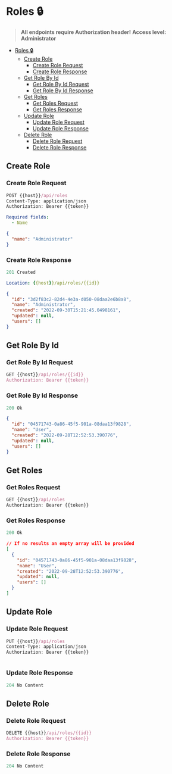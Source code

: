 # Roles 🔒

> **All endpoints require Authorization header!**
> **Access level: Administrator**

- [Roles 🔒](#roles-)
  - [Create Role](#create-role)
    - [Create Role Request](#create-role-request)
    - [Create Role Response](#create-role-response)
  - [Get Role By Id](#get-role-by-id)
    - [Get Role By Id Request](#get-role-by-id-request)
    - [Get Role By Id Response](#get-role-by-id-response)
  - [Get Roles](#get-roles)
    - [Get Roles Request](#get-roles-request)
    - [Get Roles Response](#get-roles-response)
  - [Update Role](#update-role)
    - [Update Role Request](#update-role-request)
    - [Update Role Response](#update-role-response)
  - [Delete Role](#delete-role)
    - [Delete Role Request](#delete-role-request)
    - [Delete Role Response](#delete-role-response)

## Create Role

### Create Role Request

```js
POST {{host}}/api/roles
Content-Type: application/json
Authorization: Bearer {{token}}
```

```yml
Required fields:
  - Name
```

```json
{
  "name": "Administrator"
}
```

### Create Role Response

```js
201 Created
```

```yml
Location: {{host}}/api/roles/{{id}}
```

```json
{
  "id": "3d2f83c2-82d4-4e3a-d050-08daa2e6b8a8",
  "name": "Administrator",
  "created": "2022-09-30T15:21:45.0498161",
  "updated": null,
  "users": []
}
```

## Get Role By Id

### Get Role By Id Request

```js
GET {{host}}/api/roles/{{id}}
Authorization: Bearer {{token}}
```

### Get Role By Id Response

```js
200 Ok
```

```json
{
  "id": "04571743-0a86-45f5-901a-08daa13f9828",
  "name": "User",
  "created": "2022-09-28T12:52:53.390776",
  "updated": null,
  "users": []
}
```

## Get Roles

### Get Roles Request

```js
GET {{host}}/api/roles
Authorization: Bearer {{token}}
```

### Get Roles Response

```js
200 Ok
```

```json
// If no results an empty array will be provided
[
  {
    "id": "04571743-0a86-45f5-901a-08daa13f9828",
    "name": "User",
    "created": "2022-09-28T12:52:53.390776",
    "updated": null,
    "users": []
  }
]
```

## Update Role

### Update Role Request

```js
PUT {{host}}/api/roles
Content-Type: application/json
Authorization: Bearer {{token}}
```

```json

```

### Update Role Response

```js
204 No Content
```

## Delete Role

### Delete Role Request

```js
DELETE {{host}}/api/roles/{{id}}
Authorization: Bearer {{token}}
```

### Delete Role Response

```js
204 No Content
```
